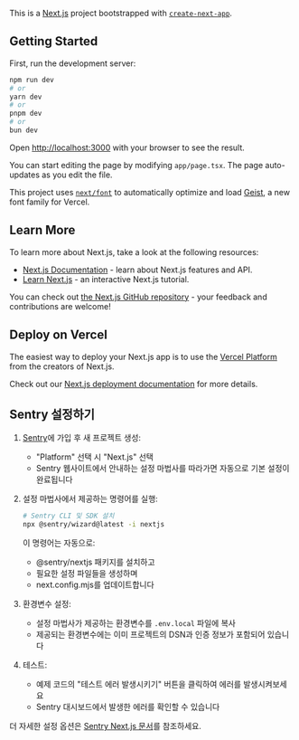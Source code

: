 This is a [Next.js](https://nextjs.org) project bootstrapped with [`create-next-app`](https://nextjs.org/docs/app/api-reference/cli/create-next-app).

## Getting Started

First, run the development server:

```bash
npm run dev
# or
yarn dev
# or
pnpm dev
# or
bun dev
```

Open [http://localhost:3000](http://localhost:3000) with your browser to see the result.

You can start editing the page by modifying `app/page.tsx`. The page auto-updates as you edit the file.

This project uses [`next/font`](https://nextjs.org/docs/app/building-your-application/optimizing/fonts) to automatically optimize and load [Geist](https://vercel.com/font), a new font family for Vercel.

## Learn More

To learn more about Next.js, take a look at the following resources:

- [Next.js Documentation](https://nextjs.org/docs) - learn about Next.js features and API.
- [Learn Next.js](https://nextjs.org/learn) - an interactive Next.js tutorial.

You can check out [the Next.js GitHub repository](https://github.com/vercel/next.js) - your feedback and contributions are welcome!

## Deploy on Vercel

The easiest way to deploy your Next.js app is to use the [Vercel Platform](https://vercel.com/new?utm_medium=default-template&filter=next.js&utm_source=create-next-app&utm_campaign=create-next-app-readme) from the creators of Next.js.

Check out our [Next.js deployment documentation](https://nextjs.org/docs/app/building-your-application/deploying) for more details.

## Sentry 설정하기

1. [Sentry](https://sentry.io)에 가입 후 새 프로젝트 생성:

   - "Platform" 선택 시 "Next.js" 선택
   - Sentry 웹사이트에서 안내하는 설정 마법사를 따라가면 자동으로 기본 설정이 완료됩니다

2. 설정 마법사에서 제공하는 명령어를 실행:

   ```bash
   # Sentry CLI 및 SDK 설치
   npx @sentry/wizard@latest -i nextjs
   ```

   이 명령어는 자동으로:

   - @sentry/nextjs 패키지를 설치하고
   - 필요한 설정 파일들을 생성하며
   - next.config.mjs를 업데이트합니다

3. 환경변수 설정:

   - 설정 마법사가 제공하는 환경변수를 `.env.local` 파일에 복사
   - 제공되는 환경변수에는 이미 프로젝트의 DSN과 인증 정보가 포함되어 있습니다

4. 테스트:
   - 예제 코드의 "테스트 에러 발생시키기" 버튼을 클릭하여 에러를 발생시켜보세요
   - Sentry 대시보드에서 발생한 에러를 확인할 수 있습니다

더 자세한 설정 옵션은 [Sentry Next.js 문서](https://docs.sentry.io/platforms/javascript/guides/nextjs/)를 참조하세요.
